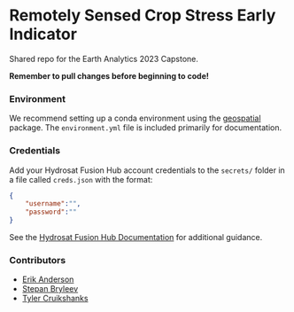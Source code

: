 # Remotely Sensed Crop Stress Early Indicator

Shared repo for the Earth Analytics 2023 Capstone.

**Remember to pull changes before beginning to code!**

### Environment

We recommend setting up a conda environment using the [geospatial](https://geospatial.gishub.org/) package. The `environment.yml` file is included primarily for documentation.

### Credentials

Add your Hydrosat Fusion Hub account credentials to the `secrets/` folder in a file called `creds.json` with the format:

```json
{
    "username":"",
    "password":""
}
```

See the [Hydrosat Fusion Hub Documentation](https://hydrosat.github.io/fusion-hub-docs/intro.html) for additional guidance.

### Contributors
- [Erik Anderson](https://github.com/eriktuck)
- [Stepan Bryleev](https://github.com/StepanBryleev)
- [Tyler Cruikshanks](https://github.com/tcruicks)

